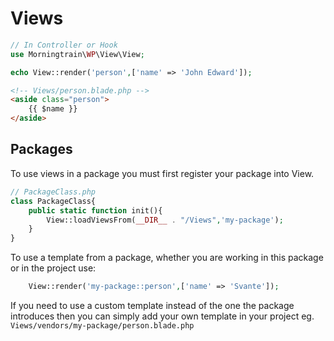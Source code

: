 # Views

```php
// In Controller or Hook
use Morningtrain\WP\View\View;

echo View::render('person',['name' => 'John Edward']);
```

```html
<!-- Views/person.blade.php -->
<aside class="person">
    {{ $name }}
</aside>
```

## Packages
To use views in a package you must first register your package into View.
```php
// PackageClass.php
class PackageClass{
    public static function init(){
        View::loadViewsFrom(__DIR__ . "/Views",'my-package');
    } 
}
```

To use a template from a package, whether you are working in this package or in the project use:
```php
    View::render('my-package::person',['name' => 'Svante']);
```

If you need to use a custom template instead of the one the package introduces then you can simply add your own template in your project eg. `Views/vendors/my-package/person.blade.php`

